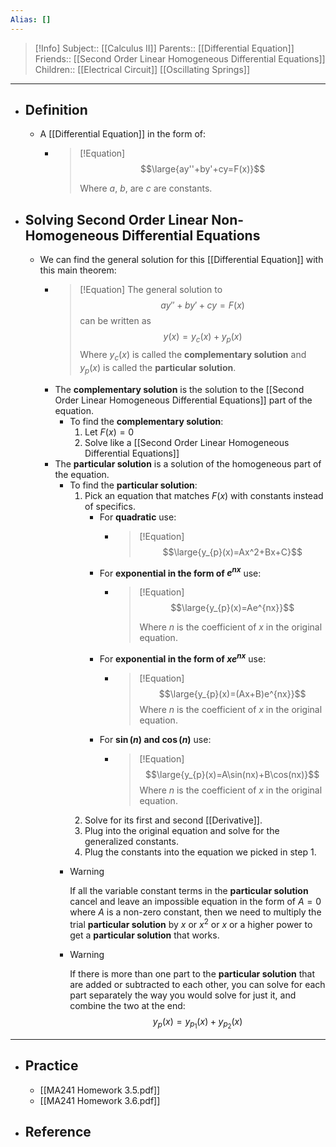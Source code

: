 ```yaml
---
Alias: []
---
```

> [!Info]
> Subject:: [[Calculus II]]
> Parents:: [[Differential Equation]]
> Friends:: [[Second Order Linear Homogeneous Differential Equations]]
> Children:: [[Electrical Circuit]] [[Oscillating Springs]]
---
- ## Definition
	- A [[Differential Equation]] in the form of:
		- > [!Equation]
		  > $$\large{ay''+by'+cy=F(x)}$$
		  > 
		  > Where $a$, $b$, are $c$ are constants.
- ## Solving Second Order Linear Non-Homogeneous Differential Equations
	- We can find the general solution for this [[Differential Equation]] with this main theorem:
		- > [!Equation]
		  > The general solution to
		  > $$ay''+by'+cy=F(x)$$
		  > can be written as
		  > $$y(x)=y_{c}(x)+y_{p}(x)$$
		  > Where $y_{c}(x)$ is called the **complementary solution** and $y_{p}(x)$ is called the **particular solution**.
		- The **complementary solution** is the solution to the [[Second Order Linear Homogeneous Differential Equations]] part of the equation.
			- To find the **complementary solution**:
				1. Let $F(x)=0$
				2. Solve like a [[Second Order Linear Homogeneous Differential Equations]]
		- The **particular solution** is a solution of the homogeneous part of the equation.
			- To find the **particular solution**:
				1. Pick an equation that matches $F(x)$ with constants instead of specifics.
					- For **quadratic** use: 
						- > [!Equation]
						  > $$\large{y_{p}(x)=Ax^2+Bx+C}$$
					- For **exponential in the form of $e^{nx}$** use: 
						- > [!Equation]
						  > $$\large{y_{p}(x)=Ae^{nx}}$$ 
						  > 
						  > Where $n$ is the coefficient of $x$ in the original equation.
					- For **exponential in the form of $xe^{nx}$** use: 
						- > [!Equation]
						  > $$\large{y_{p}(x)=(Ax+B)e^{nx}}$$
						  > Where $n$ is the coefficient of $x$ in the original equation.
					- For **$\sin(n)$ and $\cos(n)$** use: 
						- > [!Equation]
						  > $$\large{y_{p}(x)=A\sin(nx)+B\cos(nx)}$$
						  > Where $n$ is the coefficient of $x$ in the original equation.
				2. Solve for its first and second [[Derivative]].
				3. Plug into the original equation and solve for the generalized constants.
				4. Plug the constants into the equation we picked in step 1.
			- > [!Warning]
			  > If all the variable constant terms in the **particular solution** cancel and leave an impossible equation in the form of $A=0$ where $A$ is a non-zero constant, then we need to multiply the trial **particular solution** by $x$ or $x^2$ or $x$ or a higher power to get a **particular solution** that works.
			- > [!Warning]
			  > If there is more than one part to the **particular solution** that are added or subtracted to each other, you can solve for each part separately the way you would solve for just it, and combine the two at the end:
			  > $$y_{p}(x)=y_{p_{1}}(x)+y_{p_{2}}(x)$$
---
- ## Practice
	- [[MA241 Homework 3.5.pdf]]
	- [[MA241 Homework 3.6.pdf]]
- ## Reference